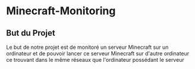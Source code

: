 # Minecraft-Monitoring

## But du Projet

Le but de notre projet est de monitoré un serveur Minecraft sur un ordinateur et de pouvoir lancer ce serveur Minecraft sur d'autre ordinateur ce trouvant dans le même réseaux que l'ordinateur possédant le serveur